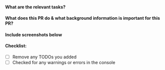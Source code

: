#### What are the relevant tasks?

#### What does this PR do & what background information is important for this PR?

#### Include screenshots below

#### Checklist:
- [ ] Remove any TODOs you added
- [ ] Checked for any warnings or errors in the console
